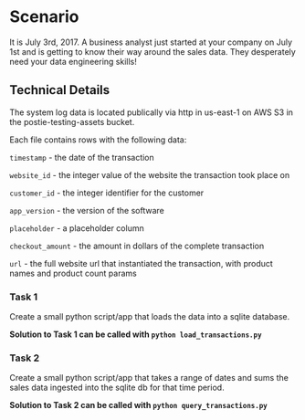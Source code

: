 # Scenario

It is July 3rd, 2017. A business analyst just started at your company on July 1st and is getting to know their way around the sales data. They desperately need your data engineering skills!

## Technical Details

The system log data is located publically via http in us-east-1 on AWS S3 in the
postie-testing-assets bucket.

Each file contains rows with the following data:

`timestamp` - the date of the transaction

`website_id` - the integer value of the website the transaction took place on

`customer_id` - the integer identifier for the customer

`app_version` - the version of the software

`placeholder` - a placeholder column

`checkout_amount` - the amount in dollars of the complete transaction

`url` - the full website url that instantiated the transaction, with product names and product count params


### Task 1

Create a small python script/app that loads the data into a sqlite database.

**Solution to Task 1 can be called with `python load_transactions.py`**

### Task 2

Create a small python script/app that takes a range of dates and sums the sales data ingested into the sqlite db for that time period.

**Solution to Task 2 can be called with `python query_transactions.py`**

